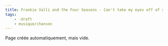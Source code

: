 ```yaml
---
title: Frankie Valli and the Four Seasons - Can't take my eyes off of you
tags:
    - -draft
    - musique/chanson
---
```


Page créée automatiquement, mais vide.
